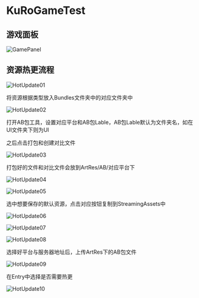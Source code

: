 # KuRoGameTest

## 游戏面板

![GamePanel](https://github.com/SaltFish33/KuRoGameTest/blob/main/images/GamePanel.png)



## 资源热更流程

![HotUpdate01](F:\KuRoGameTest\images\HotUpdate01.png)

将资源根据类型放入Bundles文件夹中的对应文件夹中

![HotUpdate02](F:\KuRoGameTest\images\HotUpdate02.png)

打开AB包工具，设置对应平台和AB包Lable，AB包Lable默认为文件夹名，如在UI文件夹下则为UI

之后点击打包和创建对比文件

![HotUpdate03](F:\KuRoGameTest\images\HotUpdate03.png)

打包好的文件和对比文件会放到ArtRes/AB/对应平台下

![HotUpdate04](F:\KuRoGameTest\images\HotUpdate04.png)

![HotUpdate05](F:\KuRoGameTest\images\HotUpdate05.png)

选中想要保存的默认资源，点击对应按钮复制到StreamingAssets中

![HotUpdate06](F:\KuRoGameTest\images\HotUpdate06.png)

![HotUpdate07](F:\KuRoGameTest\images\HotUpdate07.png)

![HotUpdate08](F:\KuRoGameTest\images\HotUpdate08.png)

选择好平台与服务器地址后，上传ArtRes下的AB包文件

![HotUpdate09](F:\KuRoGameTest\images\HotUpdate09.png)

在Entry中选择是否需要热更

![HotUpdate10](F:\KuRoGameTest\images\HotUpdate10.png)
